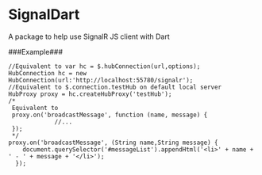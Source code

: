 SignalDart
==========

A package to help use SignalR JS client with Dart

###Example###
```
//Equivalent to var hc = $.hubConnection(url,options);
HubConnection hc = new HubConnection(url:'http://localhost:55780/signalr');
//Equivalent to $.connection.testHub on default local server
HubProxy proxy = hc.createHubProxy('testHub');
/*
 Equivalent to
 proxy.on('broadcastMessage', function (name, message) {
             //...
 });
 */
proxy.on('broadcastMessage', (String name,String message) {
    document.querySelector('#messageList').appendHtml('<li>' + name + ' - ' + message + '</li>');
  });
```